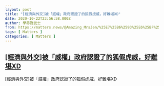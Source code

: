 ```yaml
---
layout: post
title: "[經濟與外交]被「威權」政府認證了的狐假虎威，好難堪XD"
date: 2020-10-22T23:56:58.000Z
author: 學界野武士
from: https://matters.news/@Amazing_MrsJen/%25E7%25B6%2593%25E6%25BF%259F%25E8%2588%2587%25E5%25A4%2596%25E4%25BA%25A4-%25E8%25A2%25AB-%25E5%25A8%2581%25E6%25AC%258A-%25E6%2594%25BF%25E5%25BA%259C%25E8%25AA%258D%25E8%25AD%2589%25E4%25BA%2586%25E7%259A%2584%25E7%258B%2590%25E5%2581%2587%25E8%2599%258E%25E5%25A8%2581-%25E5%25A5%25BD%25E9%259B%25A3%25E5%25A0%25AAxd-bafyreid2ntxzgbxtlcqvpo3dqx75cnu46yitjjupb2s3yill4ousqkvkwq
tags: [ Matters ]
categories: [ Matters ]
---
```

<!--1603411018000-->
[[經濟與外交]被「威權」政府認證了的狐假虎威，好難堪XD](https://matters.news/@Amazing_MrsJen/%25E7%25B6%2593%25E6%25BF%259F%25E8%2588%2587%25E5%25A4%2596%25E4%25BA%25A4-%25E8%25A2%25AB-%25E5%25A8%2581%25E6%25AC%258A-%25E6%2594%25BF%25E5%25BA%259C%25E8%25AA%258D%25E8%25AD%2589%25E4%25BA%2586%25E7%259A%2584%25E7%258B%2590%25E5%2581%2587%25E8%2599%258E%25E5%25A8%2581-%25E5%25A5%25BD%25E9%259B%25A3%25E5%25A0%25AAxd-bafyreid2ntxzgbxtlcqvpo3dqx75cnu46yitjjupb2s3yill4ousqkvkwq)
------

<div>
[經濟與外交]被「威權」政府認證了的狐假虎威，好難堪XD
</div>
